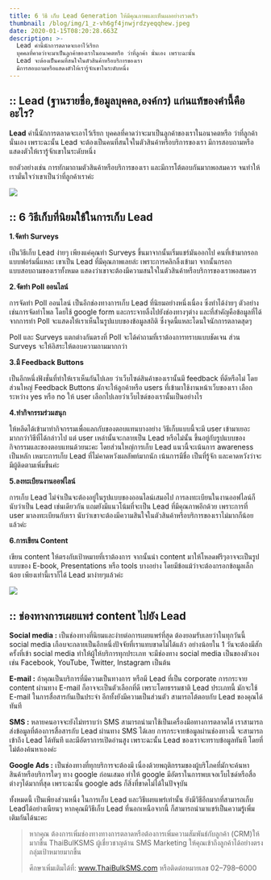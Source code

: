```yaml
---
title: 6 วิธี เก็บ Lead Generation ให้มีคุณภาพและเห็นผลอย่างรวดเร็ว
thumbnail: /blog/img/1_z-vh6gf4jnwjrdzyeqqhew.jpeg
date: 2020-01-15T08:20:28.663Z
description: >-
  Lead คำนี้นักการตลาดจะเอาไว้เรียก
  บุคคลที่คาดว่าจะมาเป็นลูกค้าของเราในอนาคตหรือ ว่าที่ลูกค้า นั่นเอง เพราะฉะนั้น
  Lead จะต้องเป็นคนที่สนใจในตัวสินค้าหรือบริการของเรา
  มีการสอบถามหรือแสดงตัวให้เรารู้จักเขาในระดับหนึ่ง
---
```

## :: Lead (ฐานรายชื่อ,ข้อมูลบุคคล,องค์กร) แก่นแท้ของคำนี้คืออะไร?

**Lead** คำนี้นักการตลาดจะเอาไว้เรียก บุคคลที่คาดว่าจะมาเป็นลูกค้าของเราในอนาคตหรือ ว่าที่ลูกค้า นั่นเอง เพราะฉะนั้น Lead จะต้องเป็นคนที่สนใจในตัวสินค้าหรือบริการของเรา มีการสอบถามหรือแสดงตัวให้เรารู้จักเขาในระดับหนึ่ง

ยกตัวอย่างเช่น การทักมาถามตัวสินค้าหรือบริการของเรา และมีการโต้ตอบกันมากพอสมควร จนทำให้เรามั่นใจว่าเขาเป็นว่าที่ลูกค้าเราค่ะ

![](/blog/img/11.jpg)

## **:: 6 วิธีเก็บที่นิยมใช้ในการเก็บ Lead**

**1.จัดทำ Surveys**

เป็นวิธีเก็บ Lead ง่ายๆ เพียงแค่คุณทำ Surveys ขึ้นมาจากนั้นเริ่มแชร์มันออกไป คนที่เข้ามากรอกแบบฟอร์มนี่แหละ เขาเป็น Lead ที่มีคุณภาพเลยล่ะ เพราะการคลิกลิ้งเข้ามา จากนั้นกรอกแบบสอบถามของเราทั้งหมด แสดงว่าเขาจะต้องมีความสนใจในตัวสินค้าหรือบริการของเราพอสมควร

**2.จัดทำ Poll ออนไลน์**

การจัดทำ Poll ออนไลน์ เป็นอีกช่องทางการเก็บ Lead ที่นิยมอย่างหนึ่งเนื่อง ซึ่งทำได้ง่ายๆ ตัวอย่างเช่นการจัดทำโพล โดยใช้ google form และกระจายลิ้งไปยังช่องทางๆต่าง และที่สำคัญคือข้อมูลที่ได้จากการทำ Poll จะแสดงให้เราเห็นในรูปแบบของข้อมูลสถิติ ซึ่งจุดนี้แหละโดนใจนักการตลาดสุดๆ

Poll และ Surveys แตกต่างกันตรงที่ Poll จะได้คำถามที่เราต้องการทราบแบบชัดเจน ส่วน Surveys จะให้อิสระให้ตอบความถามมากกว่า

**3.มี Feedback Buttons**

เป็นอีกหนึ่งฟังชั่นที่ทำให้เราเห็นกันไปเลย ว่าเว็บไซด์สินค้าของเรานั้นมี feedback ที่ดีหรือไม่ โดยส่วนใหญ่ Feedback Buttons มักจะให้ลูกค้าหรือ users ที่เข้ามาใช้งานหน้าเว็บของเรา เลือกระหว่าง yes หรือ no ให้ user เลือกไปเลยว่าเว็บไซด์ของเรานั้นเป็นอย่างไร

**4.ทำกิจกรรมร่วมสนุก**

ให้หลีดได้เข้ามาทำกิจกรรมเพื่อแลกกับของตอบแทนบางอย่าง วิธีเก็บแบบนี้จะมี user เข้ามาเยอะมากกว่าวิธีที่ได้กล่าวไป แต่ user เหล่านั้นจะกลายเป็น Lead หรือไม่นั้น ขึ้นอยู่กับรูปแบบของกิจกรรมและของตอบแทนด้วยนะคะ โดยส่วนใหญ่การเก็บ Lead แนวนี้จะเน้นการ awareness เป็นหลัก เหมาะการเก็บ Lead ที่ไม่คาดหวังผลลัพท์มากนัก เน้นการมีชื่อ เป็นที่รู้จัก และคาดหวังว่าจะมีผู้ติดตามเพิ่มขึ้นค่ะ

**5.ลงทะเบียนงานออฟไลน์**

การเก็บ Lead ไม่จำเป็นจะต้องอยู่ในรูปแบบของออนไลน์เสมอไป การลงทะเบียนในงานออฟไลน์ก็นับว่าเป็น Lead เช่นเดียวกัน แถมยังมีแนวโน้มที่จะเป็น Lead ที่มีคุณภาพอีกด้วย เพราะการที่ user มาลงทะเบียนกับเรา นับว่าเขาจะต้องมีความสินใจในตัวสินค้าหรือบริการของเราไม่มากก็น้อยแล้วค่ะ

**6.การเขียน Content**

เขียน content ให้ตรงกับเป้าหมายที่เราต้องการ จากนั้นนำ content มาให้โหลดฟรีๆอาจจะเป็นรูปแบบของ E-book, Presentations หรือ tools บางอย่าง โดยมีข้อแม้ว่าจะต้องกรอกข้อมูลเล็กน้อย เพียงเท่านี้เราก็ได้ Lead มาง่ายๆแล้วค่ะ

![](/blog/img/หห.jpeg)

## **:: ช่องทางการเผยแพร่ content ไปยัง Lead**

**Social media :** เป็นช่องทางที่นิยมและง่ายต่อการเผยแพร่ที่สุด ต้องยอมรับเลยว่าในทุกวันนี้ social media เกือบจะกลายเป็นอีกหนึ่งปัจจัยที่เราแทบขาดไม่ได้แล้ว อย่างน้อยใน 1 วันจะต้องมีสักครั้งที่เข้า social media ทำให้ผู้ให้บริการทุกประเภท จะมีช่องทาง social media เป็นของตัวเอง เช่น Facebook, YouTube, Twitter, Instagram เป็นต้น

**E-mail :** ถ้าคุณเป็นบริการที่มีความเป็นทางการ หรือมี Lead ที่เป็น corporate การกระจาย content ผ่านทาง E-mail ก็อาจจะเป็นตัวเลือกที่ดี เพราะโดยธรรมชาติ Lead ประเภทนี้ มักจะใช้ E-mail ในการสื่อสารกันเป็นประจำ อีกทั้งยังมีความเป็นส่วนตัว สามารถโต้ตอบกับ Lead ของคุณได้ทันที

**SMS :** หลายคนอาจจะยังไม่ทราบว่า SMS สามารถนำมาใช้เป็นเครื่องมือทางการตลาดได้ เราสามารถส่งข้อมูลที่ต้องการสื่อสารกับ Lead ผ่านทาง SMS ได้เลย การกระจายข้อมูลผ่านช่องทางนี้ จะสามารถเข้าถึง Lead ได้ทันที และมีอัตราการเปิดอ่านสูง เพราะฉะนั้น Lead ของเราจะทราบข้อมูลทันที โดยที่ไม่ต้องค้นหาเองค่ะ

**Google Ads :** เป็นช่องทางที่ทุกบริการจะต้องมี เนื่องด้วยพฤติกรรมของผู้บริโภคที่มักจะค้นหาสินค้าหรือบริการใดๆ ทาง google ก่อนเสมอ ทำให้ google มีอัตราในการพบเจอเว็บไซด์หรือสื่อต่างๆได้มากที่สุด เพราะฉะนั้น google ads ก็สิ่งที่ขาดไม่ได้ในปัจจุบัน

ทั้งหมดนี้ เป็นเพียงส่วนหนึ่ง ในการเก็บ Lead และวิธีเผยแพร่เท่านั้น ยังมีวิธีอีกมากที่สามารถเก็บ Leadได้อย่างเนียนๆ หากคุณมีวิธีเก็บ Lead ที่นอกเหนือจากนี้ ก็สามารถนำมาแชร์เป็นความรู้เพิ่มเติมกันได้นะคะ

> หากคุณ ต้องการเพิ่มช่องทางทางการตลาดหรือต้องการเพิ่มความสัมพันธ์กับลูกค้า (CRM)ให้มากขี้น ThaiBulKSMS ผู้เชี่ยวชาญด้าน SMS Marketing ให้คุณเข้าถึงลูกค้าได้อย่างตรงกลุ่มเป้าหมายมากขึ้น
>
> ศึกษาเพิ่มเติมได้ที่: www.ThaiBulkSMS.com หรือติดต่อหมายเลข 02–798–6000
